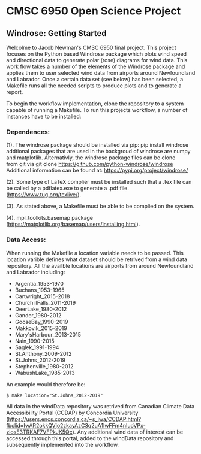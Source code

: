 # CMSC 6950 Open Science Project
## Windrose: Getting Started

Welcolme to Jacob Newman's CMSC 6950 final project. This project focuses on the Python based Windrose package which plots wind speed and directional data to generate polar (rose) diagrams for wind data.
This work flow takes a number of the elements of the Windrose package and applies them to user selected wind data from airports around Newfoundland and Labrador. Once a certain data set (see below) has 
been selected, a Makefile runs all the needed scripts to produce plots and to generate a report.

To begin the workflow implementation, clone the repository to a system capable of running a Makefile. To run this projects workflow, a number of instances have to be installed:
### Dependences:

(1). The windrose package should be installed via pip: pip install windrose
     addtional packages that are used in the backgroud of windrose are numpy
     and matplotlib. Alternativly, the windrose package files can be clone  
     from git via git clone https://github.com/python-windrose/windrose
     Additional information can be found at: https://pypi.org/project/windrose/

(2). Some type of LaTeX complier must be installed such that a .tex file can be called
     by a pdflatex.exe to generate a .pdf file. (https://www.tug.org/texlive/).

(3). As stated above, a Makefile must be able to be complied on the system.

(4). mpl_toolkits.basemap package (https://matplotlib.org/basemap/users/installing.html).

### Data Access:

When running the Makefile a location variable needs to be passed. This location varible defines what dataset should be retrived from a wind data repository. All the availble locations are airports from 
around Newfoundland and Labrador including:

* Argentia_1953-1970 
* Buchans_1953-1965 
* Cartwright_2015-2018
* ChurchillFalls_2011-2019 
* DeerLake_1980-2012 
* Gander_1980-2012
* GooseBay_1990-2019 
* Makkovik_2015-2019 
* Mary'sHarbour_2013-2015
* Nain_1990-2015 
* Saglek_1991-1994 
* St.Anthony_2009-2012
* St.Johns_2012-2019
* Stephenville_1980-2012
* WabushLake_1985-2013

An example would therefore be:

```
$ make location="St.Johns_2012-2019"
```
All data in the windData repository was retrived from Canadian Climate Data Accessibility Portal (CCDAP) by Concordia University (https://users.encs.concordia.ca/~s_iwa/CCDAP.html?fbclid=IwAR2okkQVjo2zkayAzC3q2uA1IwFFm4nIuoVPx-zlosE3TRKAF7VFPkJK5Qc).
Any additional wind data of interest can be accessed through this portal, added to the windData repository and subsequently implemented into the workflow. 
